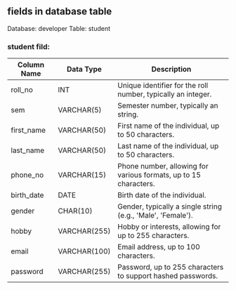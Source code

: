 ## fields in database table

Database: developer
Table: student

### student fild:

| Column Name | Data Type    | Description                                                      |
| ----------- | ------------ | ---------------------------------------------------------------- |
| roll_no     | INT          | Unique identifier for the roll number, typically an integer.     |
| sem         | VARCHAR(5)   | Semester number, typically an string.                            |
| first_name  | VARCHAR(50)  | First name of the individual, up to 50 characters.               |
| last_name   | VARCHAR(50)  | Last name of the individual, up to 50 characters.                |
| phone_no    | VARCHAR(15)  | Phone number, allowing for various formats, up to 15 characters. |
| birth_date  | DATE         | Birth date of the individual.                                    |
| gender      | CHAR(10)     | Gender, typically a single string (e.g., 'Male', 'Female').      |
| hobby       | VARCHAR(255) | Hobby or interests, allowing for up to 255 characters.           |
| email       | VARCHAR(100) | Email address, up to 100 characters.                             |
| password    | VARCHAR(255) | Password, up to 255 characters to support hashed passwords.      |
